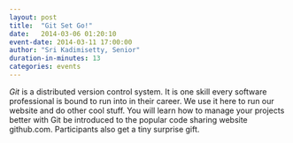 ```yaml
---
layout: post
title:  "Git Set Go!"
date:   2014-03-06 01:20:10
event-date: 2014-03-11 17:00:00
author: "Sri Kadimisetty, Senior"
duration-in-minutes: 13
categories: events
---
```


_Git_ is a distributed version control system. It
is one skill every software professional is bound
to run into in their career. We use it here to
run our website and do other cool stuff. You will
learn how to manage your projects better with Git
be introduced to the popular code sharing website
github.com. Participants also get a tiny surprise
gift.
